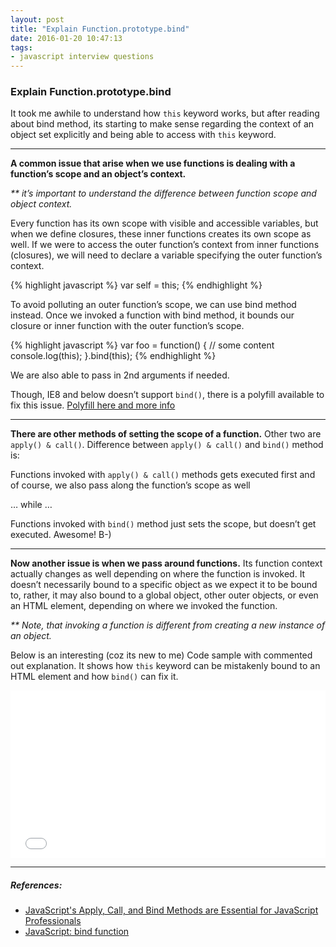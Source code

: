 ```yaml
---
layout: post
title: "Explain Function.prototype.bind"
date: 2016-01-20 10:47:13
tags:
- javascript interview questions
---
```


### Explain Function.prototype.bind

It took me awhile to understand how `this` keyword works, but after reading about bind method, its starting to make sense regarding the context of an object set explicitly and being able to access with `this` keyword.

-----

**A common issue that arise when we use functions is dealing with a function’s scope and an object’s context.**

_** it’s important to understand the difference between function scope and object context._

Every function has its own scope with visible and accessible variables, but when we define closures, these inner functions creates its own scope as well. If we were to access the outer function’s context from inner functions (closures), we will need to declare a variable specifying the outer function’s context.

{% highlight javascript %}
var self = this;
{% endhighlight %}

To avoid polluting an outer function’s scope, we can use bind method instead. Once we invoked a function with bind method, it bounds our closure or inner function with the outer function’s scope.

{% highlight javascript %}
var foo = function() {
  // some content 
  console.log(this);
}.bind(this);
{% endhighlight %}

We are also able to pass in 2nd arguments if needed.

Though, IE8 and below doesn’t support `bind()`, there is a polyfill available to fix this issue.
[Polyfill here and more info](https://developer.mozilla.org/en-US/docs/Web/JavaScript/Reference/Global_Objects/Function/bind)

-----

**There are other methods of setting the scope of a function.**
Other two are `apply() & call()`. Difference between `apply() & call()` and `bind()` method is:

Functions invoked with `apply() & call()` methods gets executed first and of course, we also pass along the function’s scope as well

… while …

Functions invoked with `bind()` method just sets the scope, but doesn’t get executed. Awesome! B-)

-----

**Now another issue is when we pass around functions.** Its function context actually changes as well depending on where the function is invoked. It doesn’t necessarily bound to a specific object as we expect it to be bound to, rather, it may also bound to a global object, other outer objects, or even an HTML element, depending on where we invoked the function.

_** Note, that invoking a function is different from creating a new instance of an object._

Below is an interesting (coz its new to me) Code sample with commented out explanation. It shows how `this` keyword can be mistakenly bound to an HTML element and how `bind()` can fix it.

<iframe height='268' scrolling='no' src='//codepen.io/rlynjb/embed/qbpZVX/?height=268&theme-id=20698&default-tab=js' frameborder='no' allowtransparency='true' allowfullscreen='true' style='width: 100%;'>See the Pen <a href='http://codepen.io/rlynjb/pen/qbpZVX/'>Learning Javascript's bind method</a> by rlynjb (<a href='http://codepen.io/rlynjb'>@rlynjb</a>) on <a href='http://codepen.io'>CodePen</a>.
</iframe>

-----


##### **References:**

- [JavaScript's Apply, Call, and Bind Methods are Essential for JavaScript Professionals](http://javascriptissexy.com/javascript-apply-call-and-bind-methods-are-essential-for-javascript-professionals)
- [JavaScript: bind function](http://krasimirtsonev.com/blog/article/JavaScript-bind-function-setting-a-scope)
